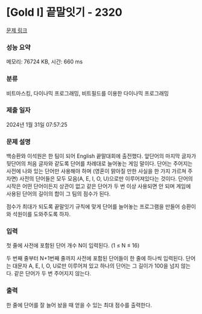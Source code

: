 # [Gold I] 끝말잇기 - 2320 

[문제 링크](https://www.acmicpc.net/problem/2320) 

### 성능 요약

메모리: 76724 KB, 시간: 660 ms

### 분류

비트마스킹, 다이나믹 프로그래밍, 비트필드를 이용한 다이나믹 프로그래밍

### 제출 일자

2024년 1월 31일 07:57:25

### 문제 설명

<p>백승환와 이석원은 한 팀이 되어 English 끝말대회에 출전했다. 앞단어의 마지막 글자가 뒷단어의 처음 글자와 같도록 단어를 차례대로 늘어놓는 게임 말이다. 단어는 주어지는 사전에 나와 있는 단어만 사용해야 하며 (영혼이 맑아질 만한 사실을 한 가지 가르쳐 주자면) 사전의 단어들은 모두 모음(A, E, I, O, U)으로만 이루어져있다는 것이다. 단어의 시작은 어떤 단어이든지 상관이 없고 같은 단어가 두 번 이상 사용되면 안 되며 게임에 사용된 단어의 길이의 합이 그 팀의 점수가 된다.</p>

<p>점수가 최대가 되도록 끝말잇기 규칙에 맞게 단어를 늘어놓는 프로그램을 만들어 승환이와 석원이를 도와주도록 하자.</p>

### 입력 

 <p>첫 줄에 사전에 포함된 단어 개수 N이 입력된다. (1 ≤ N ≤ 16)</p>

<p>두 번째 줄부터 N+1번째 줄까지 사전에 포함된 단어들이 한 줄에 하나씩 입력된다. 단어는 대문자 A, E, I, O, U로만 이루어져 있고 하나의 단어는 그 길이가 100을 넘지 않는다. 같은 단어가 두 번 주어지지 않는다.</p>

### 출력 

 <p>한 줄에 단어를 잘 늘어 놨을 때 얻을 수 있는 최대 점수를 출력한다.</p>

